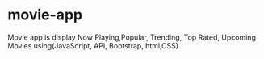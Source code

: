 # movie-app
Movie app is display Now Playing,Popular, Trending, Top Rated, Upcoming Movies using(JavaScript, API, Bootstrap, html,CSS)
